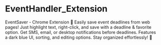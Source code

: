 # EventHandler_Extension
EventSaver - Chrome Extension 🚀  Easily save event deadlines from web pages! Just highlight text, right-click, and save with a deadline &amp; favorite option. Get SMS, email, or desktop notifications before deadlines. Features a dark blue UI, sorting, and editing options. Stay organized effortlessly! 🎯
